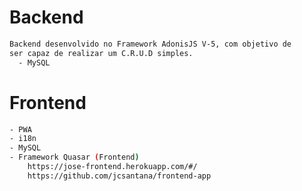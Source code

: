 # Backend
  
```bash
Backend desenvolvido no Framework AdonisJS V-5, com objetivo de
ser capaz de realizar um C.R.U.D simples.
  - MySQL
```
# Frontend
  
```bash
- PWA
- i18n
- MySQL
- Framework Quasar (Frontend)
    https://jose-frontend.herokuapp.com/#/
    https://github.com/jcsantana/frontend-app
```
 
